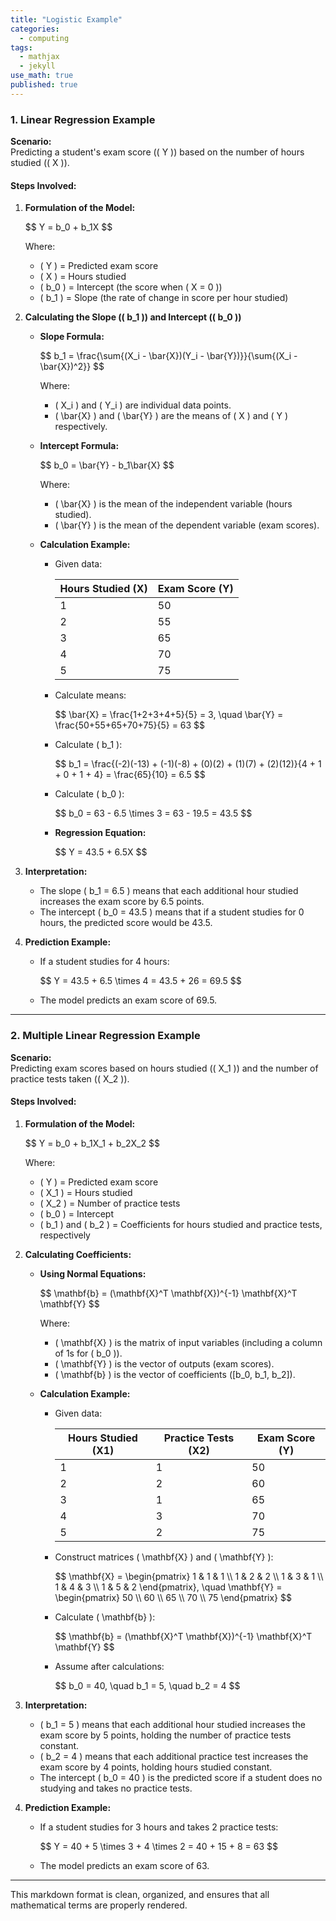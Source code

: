```yaml
---
title: "Logistic Example"
categories:
  - computing
tags:
  - mathjax
  - jekyll
use_math: true
published: true
---
```




### 1. **Linear Regression Example**

**Scenario:**  
Predicting a student's exam score (\( Y \)) based on the number of hours studied (\( X \)).

#### Steps Involved:

1. **Formulation of the Model:**

   <div>
   $$
   Y = b_0 + b_1X
   $$
   </div>

   Where:
   - \( Y \) = Predicted exam score
   - \( X \) = Hours studied
   - \( b_0 \) = Intercept (the score when \( X = 0 \))
   - \( b_1 \) = Slope (the rate of change in score per hour studied)

2. **Calculating the Slope (\( b_1 \)) and Intercept (\( b_0 \))**

   - **Slope Formula:**

     <div>
     $$
     b_1 = \frac{\sum{(X_i - \bar{X})(Y_i - \bar{Y})}}{\sum{(X_i - \bar{X})^2}}
     $$
     </div>

     Where:
     - \( X_i \) and \( Y_i \) are individual data points.
     - \( \bar{X} \) and \( \bar{Y} \) are the means of \( X \) and \( Y \) respectively.

   - **Intercept Formula:**

     <div>
     $$
     b_0 = \bar{Y} - b_1\bar{X}
     $$
     </div>

     Where:
     - \( \bar{X} \) is the mean of the independent variable (hours studied).
     - \( \bar{Y} \) is the mean of the dependent variable (exam scores).

   - **Calculation Example:**
     - Given data:

       | Hours Studied (X) | Exam Score (Y) |
       |-------------------|----------------|
       | 1                 | 50             |
       | 2                 | 55             |
       | 3                 | 65             |
       | 4                 | 70             |
       | 5                 | 75             |

     - Calculate means:

       <div>
       $$
       \bar{X} = \frac{1+2+3+4+5}{5} = 3, \quad \bar{Y} = \frac{50+55+65+70+75}{5} = 63
       $$
       </div>

     - Calculate \( b_1 \):

       <div>
       $$
       b_1 = \frac{(-2)(-13) + (-1)(-8) + (0)(2) + (1)(7) + (2)(12)}{4 + 1 + 0 + 1 + 4} = \frac{65}{10} = 6.5
       $$
       </div>

     - Calculate \( b_0 \):

       <div>
       $$
       b_0 = 63 - 6.5 \times 3 = 63 - 19.5 = 43.5
       $$
       </div>

     - **Regression Equation:**

       <div>
       $$
       Y = 43.5 + 6.5X
       $$
       </div>

3. **Interpretation:**
   - The slope \( b_1 = 6.5 \) means that each additional hour studied increases the exam score by 6.5 points.
   - The intercept \( b_0 = 43.5 \) means that if a student studies for 0 hours, the predicted score would be 43.5.

4. **Prediction Example:**
   - If a student studies for 4 hours:

     <div>$$
     Y = 43.5 + 6.5 \times 4 = 43.5 + 26 = 69.5
     $$
     </div>

   - The model predicts an exam score of 69.5.

---

### 2. **Multiple Linear Regression Example**

**Scenario:**  
Predicting exam scores based on hours studied (\( X_1 \)) and the number of practice tests taken (\( X_2 \)).

#### Steps Involved:

1. **Formulation of the Model:**

   <div>
   $$
   Y = b_0 + b_1X_1 + b_2X_2
   $$
   </div>

   Where:
   - \( Y \) = Predicted exam score
   - \( X_1 \) = Hours studied
   - \( X_2 \) = Number of practice tests
   - \( b_0 \) = Intercept
   - \( b_1 \) and \( b_2 \) = Coefficients for hours studied and practice tests, respectively

2. **Calculating Coefficients:**

   - **Using Normal Equations:**

     <div>
     $$
     \mathbf{b} = (\mathbf{X}^T \mathbf{X})^{-1} \mathbf{X}^T \mathbf{Y}
     $$
     </div>

     Where:
     - \( \mathbf{X} \) is the matrix of input variables (including a column of 1s for \( b_0 \)).
     - \( \mathbf{Y} \) is the vector of outputs (exam scores).
     - \( \mathbf{b} \) is the vector of coefficients \([b_0, b_1, b_2]\).

   - **Calculation Example:**
     - Given data:

       | Hours Studied (X1) | Practice Tests (X2) | Exam Score (Y) |
       |--------------------|---------------------|----------------|
       | 1                  | 1                   | 50             |
       | 2                  | 2                   | 60             |
       | 3                  | 1                   | 65             |
       | 4                  | 3                   | 70             |
       | 5                  | 2                   | 75             |

     - Construct matrices \( \mathbf{X} \) and \( \mathbf{Y} \):

       <div>
       $$
       \mathbf{X} = \begin{pmatrix}
       1 & 1 & 1 \\
       1 & 2 & 2 \\
       1 & 3 & 1 \\
       1 & 4 & 3 \\
       1 & 5 & 2
       \end{pmatrix}, \quad \mathbf{Y} = \begin{pmatrix}
       50 \\
       60 \\
       65 \\
       70 \\
       75
       \end{pmatrix}
       $$
       </div>

     - Calculate \( \mathbf{b} \):

       <div>
       $$
       \mathbf{b} = (\mathbf{X}^T \mathbf{X})^{-1} \mathbf{X}^T \mathbf{Y}
       $$
       </div>

     - Assume after calculations:

       <div>
       $$
       b_0 = 40, \quad b_1 = 5, \quad b_2 = 4
       $$
       </div>

3. **Interpretation:**
   - \( b_1 = 5 \) means that each additional hour studied increases the exam score by 5 points, holding the number of practice tests constant.
   - \( b_2 = 4 \) means that each additional practice test increases the exam score by 4 points, holding hours studied constant.
   - The intercept \( b_0 = 40 \) is the predicted score if a student does no studying and takes no practice tests.

4. **Prediction Example:**
   - If a student studies for 3 hours and takes 2 practice tests:

     <div>
     $$
     Y = 40 + 5 \times 3 + 4 \times 2 = 40 + 15 + 8 = 63
     $$
     </div>

   - The model predicts an exam score of 63.

---

This markdown format is clean, organized, and ensures that all mathematical terms are properly rendered.